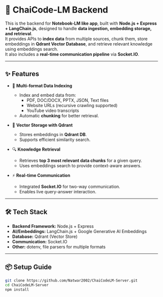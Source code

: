 # 📒 ChaiCode-LM Backend

This is the backend for **Notebook-LM like app**, built with **Node.js + Express + LangChain.js**, designed to handle **data ingestion, embedding storage, and retrieval**.  
It provides APIs to **index data** from multiple sources, chunk them, store embeddings in **Qdrant Vector Database**, and retrieve relevant knowledge using embeddings search.  
It also includes a **real-time communication pipeline** via **Socket.IO**.

---

## ✨ Features

- 📂 **Multi-format Data Indexing**
  - Index and embed data from:
    - PDF, DOC/DOCX, PPTX, JSON, Text files
    - Website URLs (recursive crawling supported)
    - YouTube video transcripts
  - Automatic **chunking** for better retrieval.
  
- 🧠 **Vector Storage with Qdrant**
  - Stores embeddings in **Qdrant DB**.
  - Supports efficient similarity search.

- 🔍 **Knowledge Retrieval**
  - Retrieves **top 3 most relevant data chunks** for a given query.
  - Uses embeddings search to provide context-aware answers.

- ⚡ **Real-time Communication**
  - Integrated **Socket.IO** for two-way communication.
  - Enables live query-answer interaction.

---

## 🛠️ Tech Stack

- **Backend Framework:** Node.js + Express
- **AI/Embeddings:** LangChain.js + Google Generative AI Embeddings
- **Database:** Qdrant (Vector Store)
- **Communication:** Socket.IO
- **Other:** dotenv, file parsers for multiple formats

---

## 📦 Setup Guide

```bash
git clone https://github.com/Natwar2002/ChaiCodeLM-Server.git
cd ChaiCodeLM-Server
npm install
